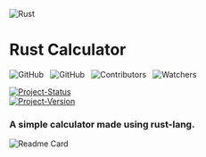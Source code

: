 ![Rust](https://img.shields.io/badge/-rust-000?style=for-the-badge&logo=rust)

# Rust Calculator


![GitHub](https://img.shields.io/github/license/anuja-rahul/rust-calculator?style&logo=github)
&nbsp;
![GitHub](https://img.shields.io/github/stars/anuja-rahul/rust-calculator?style&logo=github)
&nbsp;
![Contributors](https://img.shields.io/github/contributors/anuja-rahul/rust-calculator?style&logo=github)
&nbsp;
![Watchers](https://img.shields.io/github/watchers/anuja-rahul/rust-calculator?style&logo=github)

[![Project-Status](https://img.shields.io/badge/Project%20Status-finished-neon.svg)](https://github.com/anuja-rahul/portfolio-nextjs)
&nbsp;  
[![Project-Version](https://img.shields.io/badge/Version-v0.1-green.svg)](https://github.com/anuja-rahul/rust-calculator)

### A simple calculator made using rust-lang.

![Readme Card](https://github-readme-stats.vercel.app/api/pin/?username=anuja-rahul&repo=rust-calculator&theme=nightowl)